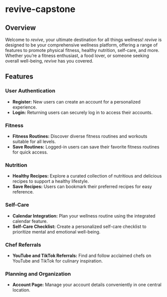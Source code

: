# revive-capstone

## Overview

Welcome to *revive*, your ultimate destination for all things wellness! *revive* is designed to be your comprehensive wellness platform, offering a range of features to promote physical fitness, healthy nutrition, self-care, and more. Whether you’re a fitness enthusiast, a food lover, or someone seeking overall well-being, *revive* has you covered.

## Features

### User Authentication
- **Register:** New users can create an account for a personalized experience.
- **Login:** Returning users can securely log in to access their accounts.

### Fitness
- **Fitness Routines:** Discover diverse fitness routines and workouts suitable for all levels.
- **Save Routines:** Logged-in users can save their favorite fitness routines for quick access.

### Nutrition
- **Healthy Recipes:** Explore a curated collection of nutritious and delicious recipes to support a healthy lifestyle.
- **Save Recipes:** Users can bookmark their preferred recipes for easy reference.

### Self-Care
- **Calendar Integration:** Plan your wellness routine using the integrated calendar feature.
- **Self-Care Checklist:** Create a personalized self-care checklist to prioritize mental and emotional well-being.

### Chef Referrals
- **YouTube and TikTok Referrals:** Find and follow acclaimed chefs on YouTube and TikTok for culinary inspiration.

### Planning and Organization
- **Account Page:** Manage your account details conveniently in one central location.
